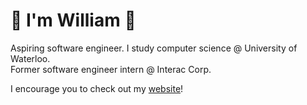 # 👋 I'm William 🎉
Aspiring software engineer.
I study computer science @ University of Waterloo.  
Former software engineer intern @ Interac Corp.  

I encourage you to check out my [website](https://williamshi.vercel.app/)! 
